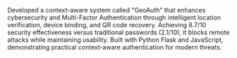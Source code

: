 Developed a context-aware system called "GeoAuth" that enhances cybersecurity and Multi-Factor Authentication through intelligent location verification, device binding, and QR code recovery. Achieving 8.7/10 security effectiveness versus traditional passwords (2.1/10), it blocks remote attacks while maintaining usability. Built with Python Flask and JavaScript, demonstrating practical context-aware authentication for modern threats.
